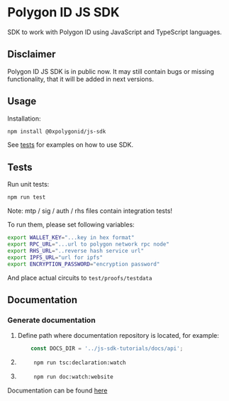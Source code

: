 # Polygon ID JS SDK

SDK to work with Polygon ID using JavaScript and TypeScript languages.

## Disclaimer

Polygon ID JS SDK is in public now. It may still contain bugs or missing functionality, that it will be added in next versions.

## Usage

Installation:

```bash
npm install @0xpolygonid/js-sdk
```

See [tests](/tests) for examples on how to use SDK.

## Tests

Run unit tests:

```bash
npm run test
```

Note: mtp / sig / auth / rhs files contain integration tests!

To run them, please set following variables:

```bash
export WALLET_KEY="...key in hex format"
export RPC_URL="...url to polygon network rpc node"
export RHS_URL="..reverse hash service url"
export IPFS_URL="url for ipfs"
export ENCRYPTION_PASSWORD="encryption password"

```

And place actual circuits to `test/proofs/testdata`

## Documentation

### Generate documentation

1. Define path where documentation repository is located, for example:

    ```typescript
        const DOCS_DIR = '../js-sdk-tutorials/docs/api';
    ```

2. ```bash
        npm run tsc:declaration:watch
    ```

3. ```bash
        npm run doc:watch:website
    ```

Documentation can be found [here](https://0xpolygonid.github.io/js-sdk-tutorials/)
